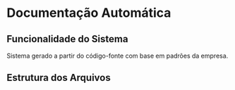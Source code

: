 # Documentação Automática

## Funcionalidade do Sistema
Sistema gerado a partir do código-fonte com base em padrões da empresa.

## Estrutura dos Arquivos
